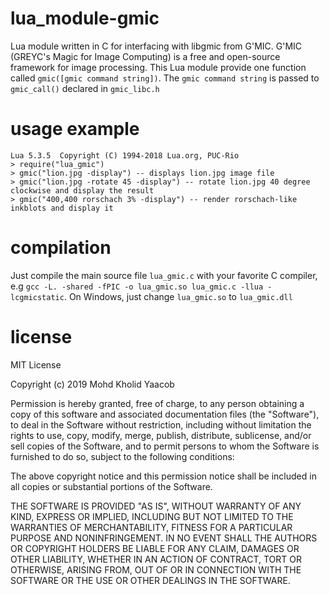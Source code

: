 # lua_module-gmic
Lua module written in C for interfacing with libgmic from G'MIC. G'MIC (GREYC's Magic for Image Computing) is a free and open-source 
framework for image processing. This Lua module provide one function called ```gmic([gmic command string])```. The ```gmic command string``` is passed to ```gmic_call()``` declared in ```gmic_libc.h```

# usage example
```
Lua 5.3.5  Copyright (C) 1994-2018 Lua.org, PUC-Rio
> require("lua_gmic")
> gmic("lion.jpg -display") -- displays lion.jpg image file
> gmic("lion.jpg -rotate 45 -display") -- rotate lion.jpg 40 degree clockwise and display the result
> gmic("400,400 rorschach 3% -display") -- render rorschach-like inkblots and display it
```

# compilation
Just compile the main source file ```lua_gmic.c``` with your favorite C compiler, e.g ```gcc -L. -shared -fPIC -o lua_gmic.so lua_gmic.c -llua -lcgmicstatic```. On Windows, just change ```lua_gmic.so``` to ```lua_gmic.dll```

# license
MIT License

Copyright (c) 2019 Mohd Kholid Yaacob

Permission is hereby granted, free of charge, to any person obtaining a copy
of this software and associated documentation files (the "Software"), to deal
in the Software without restriction, including without limitation the rights
to use, copy, modify, merge, publish, distribute, sublicense, and/or sell
copies of the Software, and to permit persons to whom the Software is
furnished to do so, subject to the following conditions:

The above copyright notice and this permission notice shall be included in all
copies or substantial portions of the Software.

THE SOFTWARE IS PROVIDED "AS IS", WITHOUT WARRANTY OF ANY KIND, EXPRESS OR
IMPLIED, INCLUDING BUT NOT LIMITED TO THE WARRANTIES OF MERCHANTABILITY,
FITNESS FOR A PARTICULAR PURPOSE AND NONINFRINGEMENT. IN NO EVENT SHALL THE
AUTHORS OR COPYRIGHT HOLDERS BE LIABLE FOR ANY CLAIM, DAMAGES OR OTHER
LIABILITY, WHETHER IN AN ACTION OF CONTRACT, TORT OR OTHERWISE, ARISING FROM,
OUT OF OR IN CONNECTION WITH THE SOFTWARE OR THE USE OR OTHER DEALINGS IN THE
SOFTWARE.
